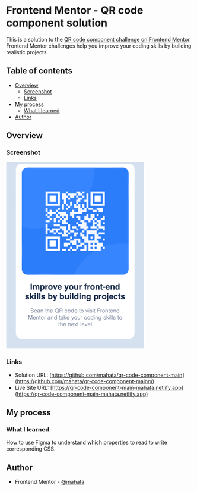 # Frontend Mentor - QR code component solution

This is a solution to the [QR code component challenge on Frontend Mentor](https://www.frontendmentor.io/challenges/qr-code-component-iux_sIO_H). Frontend Mentor challenges help you improve your coding skills by building realistic projects. 

## Table of contents

- [Overview](#overview)
  - [Screenshot](#screenshot)
  - [Links](#links)
- [My process](#my-process)
  - [What I learned](#what-i-learned)
- [Author](#author)

## Overview

### Screenshot

![End Result](./images/product.png)

### Links

- Solution URL: [https://github.com/mahata/qr-code-component-main](https://github.com/mahata/qr-code-component-mainm)
- Live Site URL: [https://qr-code-component-main-mahata.netlify.app](https://qr-code-component-main-mahata.netlify.app)

## My process

### What I learned

How to use Figma to understand which properties to read to write corresponding CSS.

## Author

- Frontend Mentor - [@mahata](https://www.frontendmentor.io/profile/mahata)
